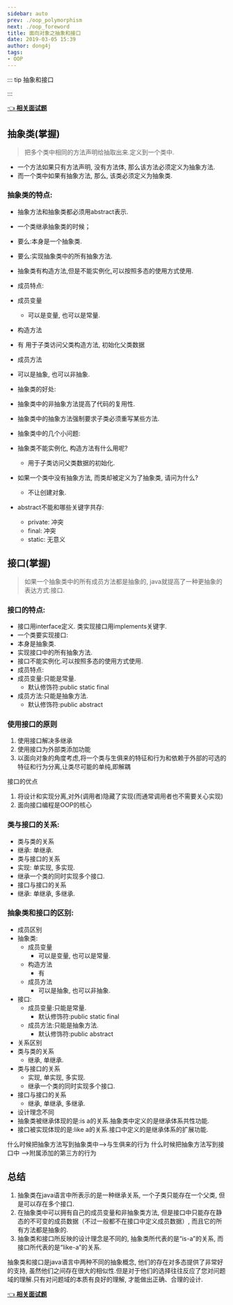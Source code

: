 ```yaml
---
sidebar: auto
prev: ./oop_polymorphism
next: ./oop_foreword
title: 面向对象之抽象和接口
date: 2019-03-05 15:39
author: dong4j
tags:
- OOP
---
```


::: tip 抽象和接口

:::

<!-- more -->

[👈 **相关面试题**](./README.md#_5-👉-接口和抽象类的区别)

## 抽象类(掌握)

>把多个类中相同的方法声明给抽取出来.定义到一个类中.

- 一个方法如果只有方法声明, 没有方法体, 那么该方法必须定义为抽象方法.
- 而一个类中如果有抽象方法, 那么, 该类必须定义为抽象类.

### 抽象类的特点:
- 抽象方法和抽象类都必须用abstract表示.
- 一个类继承抽象类的时候；
- 要么:本身是一个抽象类.
- 要么:实现抽象类中的所有抽象方法.
- 抽象类有构造方法,但是不能实例化,可以按照多态的使用方式使用.
- 成员特点:
- 成员变量
	- 可以是变量, 也可以是常量.
- 构造方法
- 有 用于子类访问父类构造方法, 初始化父类数据
- 成员方法
- 可以是抽象, 也可以非抽象.
- 抽象类的好处:
- 抽象类中的非抽象方法提高了代码的复用性.
- 抽象类中的抽象方法强制要求子类必须重写某些方法.

- 抽象类中的几个小问题:
- 抽象类不能实例化, 构造方法有什么用呢?
	- 用于子类访问父类数据的初始化.
- 如果一个类中没有抽象方法, 而类却被定义为了抽象类, 请问为什么?
	 - 不让创建对象.
- abstract不能和哪些关键字共存:
	- private: 冲突
	- final: 冲突
	- static: 无意义

## 接口(掌握)
>如果一个抽象类中的所有成员方法都是抽象的, java就提高了一种更抽象的表达方式:接口.

### 接口的特点:
- 接口用interface定义.
	  类实现接口用implements关键字.
- 一个类要实现接口:
- 本身是抽象类.
- 实现接口中的所有抽象方法.
- 接口不能实例化.可以按照多态的使用方式使用.
- 成员特点:
- 成员变量:只能是常量.
	- 默认修饰符:public static final
- 成员方法:只能是抽象方法.
	- 默认修饰符:public abstract

### 使用接口的原则
1. 使用接口解决多继承
2. 使用接口为外部类添加功能
3. 以面向对象的角度考虑,将一个类与生俱来的特征和行为和依赖于外部的可选的特征和行为分离,让类尽可能的单纯,即解耦

接口的优点

1. 将设计和实现分离,对外(调用者)隐藏了实现(而通常调用者也不需要关心实现)
2. 面向接口编程是OOP的核心


### 类与接口的关系:
- 类与类的关系
 - 继承: 单继承.
- 类与接口的关系
- 实现: 单实现, 多实现.
- 继承一个类的同时实现多个接口.
- 接口与接口的关系
- 继承: 单继承, 多继承.

### 抽象类和接口的区别:
- 成员区别
- 抽象类:
	- 成员变量
		- 可以是变量, 也可以是常量.
	- 构造方法
		- 有
	- 成员方法
		- 可以是抽象, 也可以非抽象.
- 接口:
	- 成员变量:只能是常量.
		- 默认修饰符:public static final
	- 成员方法:只能是抽象方法.
		- 默认修饰符:public abstract
- 关系区别
- 类与类的关系
	- 继承, 单继承.
- 类与接口的关系
	 - 实现, 单实现, 多实现.
	 - 继承一个类的同时实现多个接口.
- 接口与接口的关系
	 - 继承, 单继承, 多继承.
- 设计理念不同
- 抽象类被继承体现的是:is a的关系.抽象类中定义的是继承体系共性功能.
- 接口被实现体现的是:like a的关系.接口中定义的是继承体系的扩展功能.

什么时候把抽象方法写到抽象类中-->与生俱来的行为
什么时候把抽象方法写到接口中 -->附属添加的第三方的行为

## 总结
1. 抽象类在java语言中所表示的是一种继承关系, 一个子类只能存在一个父类, 但是可以存在多个接口.
2. 在抽象类中可以拥有自己的成员变量和非抽象类方法, 但是接口中只能存在静态的不可变的成员数据（不过一般都不在接口中定义成员数据）, 而且它的所有方法都是抽象的.
3. 抽象类和接口所反映的设计理念是不同的, 抽象类所代表的是“is-a”的关系, 而接口所代表的是“like-a”的关系.

抽象类和接口是java语言中两种不同的抽象概念, 他们的存在对多态提供了非常好的支持, 虽然他们之间存在很大的相似性.但是对于他们的选择往往反应了您对问题域的理解.只有对问题域的本质有良好的理解, 才能做出正确、合理的设计.
  
[👈 **相关面试题**](./README.md#_5-👉-接口和抽象类的区别)

